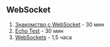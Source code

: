 ## WebSocket
1. [Знакомство с WebSocket](https://www.youtube.com/watch?v=DKOaL94VyFY&feature=youtu.be) - 30 мин
2. [Echo Test](https://www.websocket.org/echo.html) - 30 мин
3. [WebSockets](https://www.youtube.com/watch?v=rpyk9JGAPZs&feature=youtu.be) - 1,5 часа